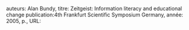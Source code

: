 auteurs: Alan Bundy, 
titre: Zeitgeist: Information literacy and educational change
publication:4th Frankfurt Scientific Symposium Germany, 
année: 2005, 
p.,
URL: 

